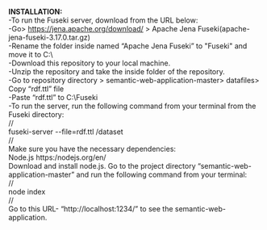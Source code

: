 <b>INSTALLATION:</b><br>
-To run the Fuseki server, download from the URL below: <br>
-Go> https://jena.apache.org/download/ > Apache Jena Fuseki(apache-jena-fuseki-3.17.0.tar.gz) <br>
-Rename the folder inside named “Apache Jena Fuseki” to "Fuseki" and move it to C:\ <br>
-Download this repository to your local machine. <br>
-Unzip the repository and take the inside folder of the repository. <br>
-Go to repository directory > semantic-web-application-master> datafiles> Copy “rdf.ttl” file<br>
-Paste “rdf.ttl” to C:\Fuseki<br>
-To run the server, run the following command from your terminal from the Fuseki directory: <br>
//<br>
fuseki-server --file=rdf.ttl /dataset <br>
//<br>
Make sure you have the necessary dependencies: <br>
Node.js https:/nodejs.org/en/<br>
Download and install node.js. Go to the project directory “semantic-web-application-master” and run the following command from your terminal: <br>
//<br>
node index<br>
//<br>
Go to this URL- “http://localhost:1234/” to see the semantic-web-application. <br>
